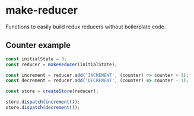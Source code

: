# make-reducer

Functions to easily build redux reducers without boilerplate code.

## Counter example

```js
const initialState = 0;
const reducer = makeReducer(initialState);

const increment = reducer.add('INCREMENT', (counter) => counter + 1);
const decrement = reducer.add('DECREMENT', (counter) => counter - 1);

const store = createStore(reducer);

store.dispatch(increment());
store.dispatch(decrement());
```
